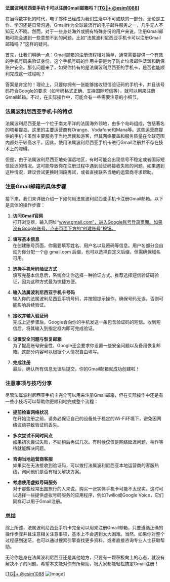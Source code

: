 **法属波利尼西亚手机卡可以注册Gmail邮箱吗？[[TG💪+ @esim1088](https://t.me/s/esim1088)]**

在当今数字化的时代，电子邮件已经成为我们生活中不可或缺的一部分。无论是工作、学习还是日常沟通，Gmail作为全球最流行的电子邮件服务之一，几乎无人不知无人不晓。然而，对于一些身处海外或拥有特殊身份的用户来说，注册Gmail邮箱可能会遇到一些意想不到的问题，比如“法属波利尼西亚手机卡可以注册Gmail邮箱吗？”这样的疑问。

首先，让我们明确一点：Gmail邮箱的注册流程相对简单，通常需要提供一个有效的手机号码来验证身份。这个手机号码的作用主要是为了防止垃圾邮件泛滥和确保账户安全。那么问题来了，如果你持有的是法属波利尼西亚的手机卡，是否也能顺利完成这一过程呢？

答案是肯定的！理论上，只要你拥有一张能够接收短信验证码的手机卡，并且该号码符合Google的要求（如号码格式正确、支持国际短信等），就可以用来注册Gmail邮箱。不过，在实际操作中，可能会有一些需要注意的小细节。

### 法属波利尼西亚手机卡的特点

法属波利尼西亚是一个位于南太平洋的法国海外领地，由多个岛屿组成，包括著名的塔希提岛。这里的主要运营商有Orange、Vodafone和Mana等。这些运营商提供的手机卡虽然主要服务于当地居民和游客，但其网络覆盖和服务质量在全球范围内都处于较高水平。因此，使用法属波利尼西亚手机卡进行Gmail注册并不存在技术上的障碍。

但是，由于法属波利尼西亚地处偏远地区，有时可能会出现信号不稳定或者国际短信延迟的情况。这可能导致你在注册过程中遇到验证码接收失败的问题。如果遇到这种情况，建议尝试更换时间段再试，或者直接联系当地的运营商寻求帮助。

### 注册Gmail邮箱的具体步骤

接下来，我们来详细介绍一下如何用法属波利尼西亚手机卡注册Gmail邮箱。以下是具体的操作步骤：

1. **访问Gmail官网**  
   打开浏览器，输入网址“www.gmail.com”，进入Google账号登录页面。如果没有Google账号，点击页面下方的“创建账号”按钮。

2. **填写基本信息**  
   在创建账号页面，你需要填写姓名、用户名以及密码等信息。用户名部分会自动为你分配一个@ gmail.com 后缀，也可以选择自定义后缀，但需确保域名可用。

3. **选择手机号码验证方式**  
   填写完基本信息后，系统会让你选择一种验证方式。推荐选择短信验证码验证，因为这种方式最为快捷方便。

4. **输入法属波利尼西亚手机卡号码**  
   输入你的法属波利尼西亚手机号码，并按照提示操作。确保号码无误，否则可能影响后续验证。

5. **接收并输入验证码**  
   完成上述步骤后，Google会向你的手机发送一条包含验证码的短信。收到短信后，将其输入到指定框内即可完成验证。

6. **设置安全问题与恢复邮箱**  
   为了提高账号安全性，Google还会要求你设置一些安全问题以及备用恢复邮箱。这部分内容可以根据个人情况自由填写。

7. **完成注册**  
   最后，确认所有信息无误后提交，你的Gmail邮箱就成功创建啦！

### 注意事项与技巧分享

尽管法属波利尼西亚手机卡完全可以用来注册Gmail邮箱，但在实际操作中还是有一些小技巧可以帮助你更顺利地完成整个流程：

- **提前检查网络状况**  
  在开始注册之前，请务必保证自己的设备处于稳定的Wi-Fi环境下，避免因网络波动导致验证码丢失。

- **多次尝试不同时间点**  
  如果初次尝试失败，不妨稍后再试几次。有时候仅仅是网络延迟问题，稍作等待就能解决问题。

- **咨询当地运营商客服**  
  如果实在无法接收到验证码，可以拨打法属波利尼西亚本地运营商的客服热线，询问他们是否有相关解决方案。

- **考虑使用虚拟号码服务**  
  对于那些经常出国旅行的人来说，购买一张实体手机卡可能不太现实。这时可以选择一些提供虚拟号码服务的应用程序，例如Twilio或Google Voice，它们同样可以用于Gmail注册。

### 总结

综上所述，法属波利尼西亚手机卡完全可以用来注册Gmail邮箱，只要遵循正确的操作步骤并且注意相关注意事项，基本上不会遇到太大困难。当然，如果你对整个过程感到迷茫，也可以通过搜索引擎查找更多资料，或者直接咨询专业人士获取帮助。

无论你是身在法属波利尼西亚还是其他地方，只要有一颗积极向上的心态，就没有解决不了的问题。希望本文能对你有所帮助，祝大家都能轻松搞定Gmail注册！

[[TG💪+ @esim1088](https://t.me/s/esim1088) ![Image](https://i.postimg.cc/4NQfJmqS/Snipaste-2025-05-13-00-14-12.png)]